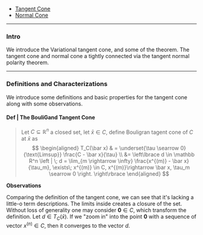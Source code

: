 - [Tangent Cone](Tangent%20Cone.md)
- [Normal Cone](Normal%20Cone.md)


---
### **Intro**

We introduce the Variational tangent cone, and some of the theorem. 
The tangent cone and normal cone a tightly connected via the tangent normal polarity theorem. 


---
### **Definitions and Characterizations**

We introduce some definitions and basic properties for the tangent cone along with some observations. 

#### **Def | The BouliGand Tangent Cone**
> Let $C \subseteq \mathbb R^n$ a closed set, let $\bar x \in C$, define Bouligran tagent cone of $C$ at $\bar x$ as 
> $$
> \begin{aligned}
>     T_C(\bar x) 
>     & = 
>     \underset{\tau \searrow 0}{\text{Limsup}}
>     \frac{C - \bar x}{\tau}
>     \\
>     &= 
>     \left\lbrace
>         d \in \mathbb R^n 
>         \left | \; 
>             d = \lim_{m \rightarrow \infty} \frac{x^{(m)} - \bar x}{\tau_m}, 
>             \exists\; x^{(m)} \in C, 
>             x^{(m)}\rightarrow \bar x, 
>             \tau_m \searrow 0
>         \right.
>     \right\rbrace
> \end{aligned}
> $$

**Observations**

Comparing the definition of the tangent cone, we can see that it's lacking a little-o term descriptions. 
The limits inside creates a closure of the set. 
Without loss of generality one may consider $\mathbf 0 \in C$, which transform the definition. 
Let $d \in T_C(\bar x)$. 
If we "zoom in" into the point $\mathbf 0$ with a sequence of vector $x^{(n)} \in C$, then it converges to the vector $d$. 

